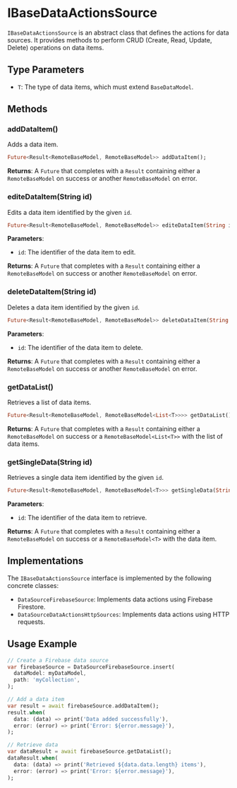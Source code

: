 # IBaseDataActionsSource

`IBaseDataActionsSource` is an abstract class that defines the actions for data sources. It provides methods to perform CRUD (Create, Read, Update, Delete) operations on data items.

## Type Parameters

- `T`: The type of data items, which must extend `BaseDataModel`.

## Methods

### addDataItem()

Adds a data item.

```dart
Future<Result<RemoteBaseModel, RemoteBaseModel>> addDataItem();
```

**Returns**: A `Future` that completes with a `Result` containing either a `RemoteBaseModel` on success or another `RemoteBaseModel` on error.

### editeDataItem(String id)

Edits a data item identified by the given `id`.

```dart
Future<Result<RemoteBaseModel, RemoteBaseModel>> editeDataItem(String id);
```

**Parameters**:

- `id`: The identifier of the data item to edit.

**Returns**: A `Future` that completes with a `Result` containing either a `RemoteBaseModel` on success or another `RemoteBaseModel` on error.

### deleteDataItem(String id)

Deletes a data item identified by the given `id`.

```dart
Future<Result<RemoteBaseModel, RemoteBaseModel>> deleteDataItem(String id);
```

**Parameters**:

- `id`: The identifier of the data item to delete.

**Returns**: A `Future` that completes with a `Result` containing either a `RemoteBaseModel` on success or another `RemoteBaseModel` on error.

### getDataList()

Retrieves a list of data items.

```dart
Future<Result<RemoteBaseModel, RemoteBaseModel<List<T>>>> getDataList();
```

**Returns**: A `Future` that completes with a `Result` containing either a `RemoteBaseModel` on success or a `RemoteBaseModel<List<T>>` with the list of data items.

### getSingleData(String id)

Retrieves a single data item identified by the given `id`.

```dart
Future<Result<RemoteBaseModel, RemoteBaseModel<T>>> getSingleData(String id);
```

**Parameters**:

- `id`: The identifier of the data item to retrieve.

**Returns**: A `Future` that completes with a `Result` containing either a `RemoteBaseModel` on success or a `RemoteBaseModel<T>` with the data item.

## Implementations

The `IBaseDataActionsSource` interface is implemented by the following concrete classes:

- `DataSourceFirebaseSource`: Implements data actions using Firebase Firestore.
- `DataSourceDataActionsHttpSources`: Implements data actions using HTTP requests.

## Usage Example

```dart
// Create a Firebase data source
var firebaseSource = DataSourceFirebaseSource.insert(
  dataModel: myDataModel,
  path: 'myCollection',
);

// Add a data item
var result = await firebaseSource.addDataItem();
result.when(
  data: (data) => print('Data added successfully'),
  error: (error) => print('Error: ${error.message}'),
);

// Retrieve data
var dataResult = await firebaseSource.getDataList();
dataResult.when(
  data: (data) => print('Retrieved ${data.data.length} items'),
  error: (error) => print('Error: ${error.message}'),
);
```
